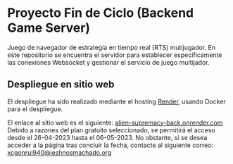 # Proyecto Fin de Ciclo (Backend Game Server)
Juego de navegador de estrategia en tiempo real (RTS) mutijugador.
En este repositorio se encuentra el servidor para establecer específicamente las conexiones Websocket y gestionar el servicio de juego multijador.

## Despliegue en sitio web
El despliegue ha sido realizado mediante el hosting [Render](https://render.com/), usando Docker para el despliegue.

El enlace al sitio web es el siguiente: [alien-supremacy-back.onrender.com](https://alien-supremacy-back.onrender.com/)
Debido a razones del plan gratuito seleccionado, se permitirá el acceso desde el 26-04-2023 hasta el 06-05-2023.
No obstante, si se desea acceder a la página tras concluir la fecha, contacte al siguiente correo: [xcgonrui940@ieshnosmachado.org](mailto:xcgonrui940@ieshnosmachado.org)
